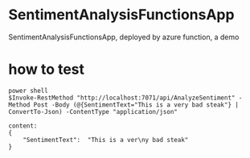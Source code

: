# SentimentAnalysisFunctionsApp
SentimentAnalysisFunctionsApp, deployed by azure function, a demo

# how to test

```
power shell
$Invoke-RestMethod "http://localhost:7071/api/AnalyzeSentiment" -Method Post -Body (@{SentimentText="This is a very bad steak"} | ConvertTo-Json) -ContentType "application/json"

content:
{
    "SentimentText":  "This is a ver\ny bad steak"
}

```